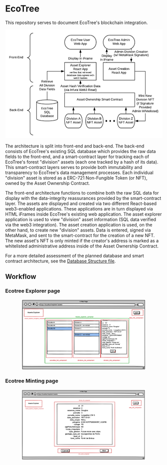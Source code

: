 # EcoTree
This repository serves to document EcoTree's blockchain integration.

![EcoTree Workflow](https://raw.githubusercontent.com/flyingcarpet-network/ecoTree/208b0ef5ad237d6004f54b3500662b0bf15e4518/ecotree-workflow.png)

The architecture is split into front-end and back-end. The back-end consists of EcoTree's existing SQL database which provides the raw data fields to the front-end, and a smart-contract layer for tracking each of EcoTree's forest "division" assets (each one tracked by a hash of its data). This smart-contract layers serves to provide both immutability and transparency to EcoTree's data management processes. Each individual "division" asset is stored as a ERC-721 Non-Fungible Token (or NFT), owned by the Asset Ownership Contract.

The front-end architecture functions to combine both the raw SQL data for display with the data-integrity reassurances provided by the smart-contract layer. The assets are displayed and created via two different React-based web3-enabled applications. These applications are in turn displayed via HTML iFrames inside EcoTree's existing web application. The asset explorer application is used to view "division" asset information (SQL data verified via the web3 integration). The asset creation application is used, on the other hand, to create new "division" assets. Data is entered, signed via MetaMask, and sent to the smart-contract for the creation of a new NFT. The new asset's NFT is only minted if the creator's address is marked as a whitelisted administrative address inside of the Asset Ownership Contract.

For a more detailed assessment of the planned database and smart contract architecture, see the [Database Structure file](https://github.com/flyingcarpet-network/ecoTree/blob/master/database-structure.md).

## Workflow

### Ecotree Explorer page
<p align="center">
  <img width="400px" src="https://github.com/flyingcarpet-network/ecoTree/blob/master/assets/assets_explorer.png" />
</p>


### Ecotree Minting page
<p align="center">
  <img width="400px" src="https://github.com/flyingcarpet-network/ecoTree/blob/master/assets/minting_action.png" />
</p>
